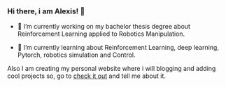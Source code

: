 ### Hi there, i am Alexis! 👋

- 🔭 I’m currently working on my bachelor thesis degree about Reinforcement Learning applied to Robotics Manipulation.

- 🌱 I’m currently learning about Reinforcement Learning, deep learning, Pytorch, robotics simulation and Control.

Also I am creating my personal website where i will blogging and adding cool projects so, go to <a href="https://alexfm101.github.io/"> check it out</a> and tell me about it.



<!--
**Alexfm101/Alexfm101** is a ✨ _special_ ✨ repository because its `README.md` (this file) appears on your GitHub profile.

Here are some ideas to get you started:

- 🔭 I’m currently working on ...
- 🌱 I’m currently learning ...
- 👯 I’m looking to collaborate on ...
- 🤔 I’m looking for help with ...
- 💬 Ask me about ...
- 📫 How to reach me: ...
- 😄 Pronouns: ...
- ⚡ Fun fact: ...
-->

